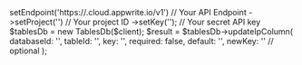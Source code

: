 <?php

use Appwrite\Client;
use Appwrite\Services\TablesDb;

$client = (new Client())
    ->setEndpoint('https://<REGION>.cloud.appwrite.io/v1') // Your API Endpoint
    ->setProject('<YOUR_PROJECT_ID>') // Your project ID
    ->setKey('<YOUR_API_KEY>'); // Your secret API key

$tablesDb = new TablesDb($client);

$result = $tablesDb->updateIpColumn(
    databaseId: '<DATABASE_ID>',
    tableId: '<TABLE_ID>',
    key: '',
    required: false,
    default: '',
    newKey: '' // optional
);